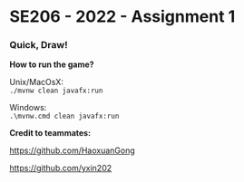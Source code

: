 # SE206 - 2022 - Assignment 1

### Quick, Draw!

**How to run the game?**

Unix/MacOsX:  
`./mvnw clean javafx:run`

Windows:  
`.\mvnw.cmd clean javafx:run`

**Credit to teammates:**

https://github.com/HaoxuanGong

https://github.com/yxin202
